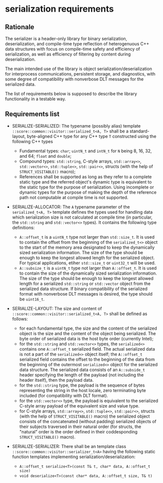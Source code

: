 # serialization requirements

## Rationale

The serializer is a header-only library for binary serialization, deserialization, and compile-time type reflection of heterogenuous C++ data structures with focus on compile-time safety and efficiency of serialization, as well as efficiency of filtering by content during deserialization.

The main intended use of the library is object serialization/deserialization for interprocess communications, persistent storage, and diagnostics, with some degree of compatibility with nonverbose DLT messages for the serialized data.

The list of requirements below is supposed to describe the library functionality in a testable way.

## Requirements list

- SERIALIZE-SERIALIZED: The typename (possibly alias) template `::score::common::visitor::serialized_t<A, T>` shall be a standard-layout, byte-aligned C++ type for any C++ type `T` constructed using the following C++ types
  - Fundamental types: `char`; `uintN_t` and `intN_t` for `N` being 8, 16, 32, and 64; `float` and `double`;
  - Compound types: `std::string`, C-style arrays, `std::array<>`, `std::vector<>`, `std::tuple<>`, `std::pair<>`, structs (with the help of `STRUCT_VISITABLE()` macro);
  - References shall be supported as long as they refer to a complete static type and the referred object's dynamic type is equivalent to the static type for the purpose of serialization. Using incomplete or dynamic types for the purpose of making the depth of the reference path not computable at compile time is not supported.

- SERIALIZE-ALLOCATOR: The `A` typename parameter of the `serialized_t<A, T>` template defines the types used for handling data which serialization size is not calculated at compile time (in particular, the `std::string` and `std::vector<>` types). It contains the following type definitions:
  - `A::offset_t` is a `uintN_t` type not larger than `std::size_t`. It is used to contain the offset from the beginning of the `serialized_t<>` object to the start of the memory area designated to keep the dynamically sized serialization information. The size of the type should be enough to keep the longest allowed length for the serialized object. For typical applications, etiher `std::size_t` or `uint32_t` will be used.
  - `A::subsize_t` is a `uintN_t` type not larger than `A::offset_t`. It is used to contain the size of the dynamically sized serialization information. The size of the type should be enough to keep the longest allowed length for a serialized `std::string` or `std::vector` object from the serialized data structure. If binary compatibility of the serialized format with nonverbose DLT messages is desired, the type should be `uint16_t`.

- SERIALIZE-LAYOUT: The size and content of `::score::common::visitor::serialized_t<A, T>` shall be defined as follows:
  - for each fundamental type, the size and the content of the serialized object is the size and the content of the object being serialized. The byte order of serialized data is the host byte order (currently Intel);
  - for the `std::string` and `std::vector<>` types, the `serialized<>` contains one `A::offset_t` serialized field. The actual serialized data is not a part of the `serialized<>` object itself; the `A::offset_t` serialized field contains the offset to the beginning of the data from the beginning of the outermost `serialized<>` object for the serialized data structure. The serialized data consists of an `A::subside_t` header specifying the length of the payload (not including the header itself), then the payload data.
  - for the `std::string` type, the payload is the sequence of bytes representing the string in the host locale, zero terminating byte included (for compatibility with DLT format).
  - for the `std::vector<>` type, the payload is equivalent to the serialized C-style array payload of the equivalent size and value type.
  - for C-style arrays, `std::array<>`, `std::tuple<>`, `std::pair<>`, structs (with the help of `STRUCT_VISITABLE()` macro) the serialized object consists of the concatenated (without padding) serialized objects of their subjects traversed in their natural order (for structs, the "natural" order is the order defined in their coddesponding `STRUCT_VISITABLE()` macro).

- SERIALIZE-SERIALIZER: There shall be an template class `::score::common::visitor::serializer_t<A>` having the following static function templates implementing serialization/deserialization:
  - `A::offset_t serialize<T>(const T& t, char* data, A::offset_t size)`
  - `void deserialize<T>(const char* data, A::offset_t size, T& t)`
